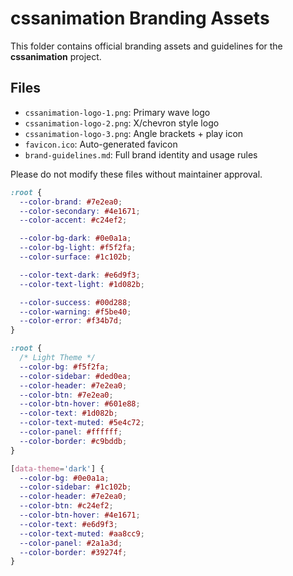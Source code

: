 # cssanimation Branding Assets

This folder contains official branding assets and guidelines for the **cssanimation** project.

## Files

- `cssanimation-logo-1.png`: Primary wave logo
- `cssanimation-logo-2.png`: X/chevron style logo
- `cssanimation-logo-3.png`: Angle brackets + play icon
- `favicon.ico`: Auto-generated favicon
- `brand-guidelines.md`: Full brand identity and usage rules

Please do not modify these files without maintainer approval.

```css
:root {
  --color-brand: #7e2ea0;
  --color-secondary: #4e1671;
  --color-accent: #c24ef2;

  --color-bg-dark: #0e0a1a;
  --color-bg-light: #f5f2fa;
  --color-surface: #1c102b;

  --color-text-dark: #e6d9f3;
  --color-text-light: #1d082b;

  --color-success: #00d288;
  --color-warning: #f5be40;
  --color-error: #f34b7d;
}

:root {
  /* Light Theme */
  --color-bg: #f5f2fa;
  --color-sidebar: #ded0ea;
  --color-header: #7e2ea0;
  --color-btn: #7e2ea0;
  --color-btn-hover: #601e88;
  --color-text: #1d082b;
  --color-text-muted: #5e4c72;
  --color-panel: #ffffff;
  --color-border: #c9bddb;
}

[data-theme='dark'] {
  --color-bg: #0e0a1a;
  --color-sidebar: #1c102b;
  --color-header: #7e2ea0;
  --color-btn: #c24ef2;
  --color-btn-hover: #4e1671;
  --color-text: #e6d9f3;
  --color-text-muted: #aa8cc9;
  --color-panel: #2a1a3d;
  --color-border: #39274f;
}
```
